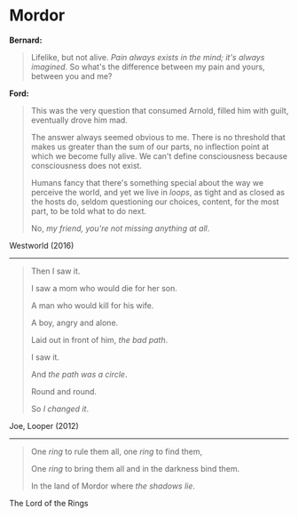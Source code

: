# Mordor

__Bernard:__
> Lifelike, but not alive. _Pain always exists in the mind; it's always imagined._ So what's the difference between my pain and yours, between you and me?

__Ford:__

> This was the very question that consumed Arnold, filled him with guilt, eventually drove him mad.
> 
> The answer always seemed obvious to me. There is no threshold that makes us greater than the sum of our parts, no inflection point at which we become fully alive. We can't define consciousness because consciousness does not exist.
> 
> Humans fancy that there's something special about the way we perceive the world, and yet we live in _loops_, as tight and as closed as the hosts do, seldom questioning our choices, content, for the most part, to be told what to do next.
> 
> No, _my friend, you're not missing anything at all_.

Westworld (2016)

---

> Then I saw it.
> 
> I saw a mom who would die for her son.
> 
> A man who would kill for his wife.
> 
> A boy, angry and alone.
> 
> Laid out in front of him, _the bad path_.
> 
> I saw it.
> 
> And _the path was a circle_.
> 
> Round and round.
> 
> So _I changed it_.

Joe, Looper (2012)

---

> One _ring_ to rule them all, one _ring_ to find them,
> 
> One _ring_ to bring them all and in the darkness bind them.
> 
> In the land of Mordor where _the shadows lie_.

The Lord of the Rings